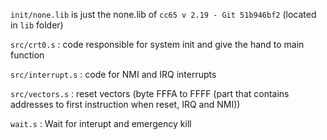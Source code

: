 `init/none.lib` is just the none.lib of `cc65 v 2.19 - Git 51b946bf2` (located in `lib` folder)

`src/crt0.s` : code responsible for system init and give the hand to main function

`src/interrupt.s` : code for NMI and IRQ interrupts

`src/vectors.s` : reset vectors (byte FFFA to FFFF (part that contains addresses to first instruction when reset, IRQ and NMI))

`wait.s` : Wait for interupt and emergency kill 